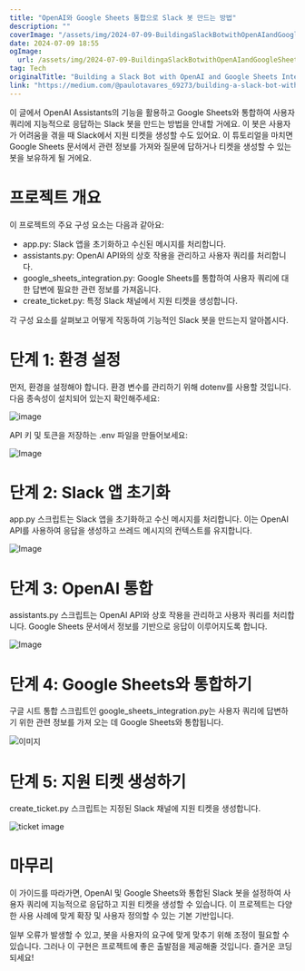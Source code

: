 ```yaml
---
title: "OpenAI와 Google Sheets 통합으로 Slack 봇 만드는 방법"
description: ""
coverImage: "/assets/img/2024-07-09-BuildingaSlackBotwithOpenAIandGoogleSheetsIntegration_0.png"
date: 2024-07-09 18:55
ogImage:
  url: /assets/img/2024-07-09-BuildingaSlackBotwithOpenAIandGoogleSheetsIntegration_0.png
tag: Tech
originalTitle: "Building a Slack Bot with OpenAI and Google Sheets Integration"
link: "https://medium.com/@paulotavares_69273/building-a-slack-bot-with-openai-and-google-sheets-integration-94b1b8397266"
---
```


이 글에서 OpenAI Assistants의 기능을 활용하고 Google Sheets와 통합하여 사용자 쿼리에 지능적으로 응답하는 Slack 봇을 만드는 방법을 안내할 거에요. 이 봇은 사용자가 어려움을 겪을 때 Slack에서 지원 티켓을 생성할 수도 있어요. 이 튜토리얼을 마치면 Google Sheets 문서에서 관련 정보를 가져와 질문에 답하거나 티켓을 생성할 수 있는 봇을 보유하게 될 거에요.

# 프로젝트 개요

이 프로젝트의 주요 구성 요소는 다음과 같아요:

- app.py: Slack 앱을 초기화하고 수신된 메시지를 처리합니다.
- assistants.py: OpenAI API와의 상호 작용을 관리하고 사용자 쿼리를 처리합니다.
- google_sheets_integration.py: Google Sheets를 통합하여 사용자 쿼리에 대한 답변에 필요한 관련 정보를 가져옵니다.
- create_ticket.py: 특정 Slack 채널에서 지원 티켓을 생성합니다.

<div class="content-ad"></div>

각 구성 요소를 살펴보고 어떻게 작동하여 기능적인 Slack 봇을 만드는지 알아봅시다.

# 단계 1: 환경 설정

먼저, 환경을 설정해야 합니다. 환경 변수를 관리하기 위해 dotenv를 사용할 것입니다. 다음 종속성이 설치되어 있는지 확인해주세요:

![image](/assets/img/2024-07-09-BuildingaSlackBotwithOpenAIandGoogleSheetsIntegration_0.png)

<div class="content-ad"></div>

API 키 및 토큰을 저장하는 .env 파일을 만들어보세요:

![Image](/assets/img/2024-07-09-BuildingaSlackBotwithOpenAIandGoogleSheetsIntegration_1.png)

# 단계 2: Slack 앱 초기화

app.py 스크립트는 Slack 앱을 초기화하고 수신 메시지를 처리합니다. 이는 OpenAI API를 사용하여 응답을 생성하고 쓰레드 메시지의 컨텍스트를 유지합니다.

<div class="content-ad"></div>

![Image](/assets/img/2024-07-09-BuildingaSlackBotwithOpenAIandGoogleSheetsIntegration_2.png)

# 단계 3: OpenAI 통합

assistants.py 스크립트는 OpenAI API와 상호 작용을 관리하고 사용자 쿼리를 처리합니다. Google Sheets 문서에서 정보를 기반으로 응답이 이루어지도록 합니다.

![Image](/assets/img/2024-07-09-BuildingaSlackBotwithOpenAIandGoogleSheetsIntegration_3.png)

<div class="content-ad"></div>

# 단계 4: Google Sheets와 통합하기

구글 시트 통합 스크립트인 google_sheets_integration.py는 사용자 쿼리에 답변하기 위한 관련 정보를 가져 오는 데 Google Sheets와 통합됩니다.

![이미지](/assets/img/2024-07-09-BuildingaSlackBotwithOpenAIandGoogleSheetsIntegration_4.png)

# 단계 5: 지원 티켓 생성하기

<div class="content-ad"></div>

create_ticket.py 스크립트는 지정된 Slack 채널에 지원 티켓을 생성합니다.

![ticket image](/assets/img/2024-07-09-BuildingaSlackBotwithOpenAIandGoogleSheetsIntegration_5.png)

# 마무리

이 가이드를 따라가면, OpenAI 및 Google Sheets와 통합된 Slack 봇을 설정하여 사용자 쿼리에 지능적으로 응답하고 지원 티켓을 생성할 수 있습니다. 이 프로젝트는 다양한 사용 사례에 맞게 확장 및 사용자 정의할 수 있는 기본 기반입니다.

<div class="content-ad"></div>

일부 오류가 발생할 수 있고, 봇을 사용자의 요구에 맞게 맞추기 위해 조정이 필요할 수 있습니다. 그러나 이 구현은 프로젝트에 좋은 출발점을 제공해줄 것입니다. 즐거운 코딩되세요!
